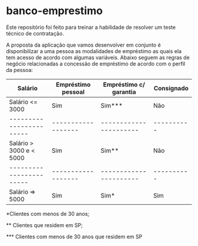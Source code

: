 # banco-emprestimo
Este repositório foi feito para treinar a habilidade de resolver um teste técnico de contratação.

A proposta da aplicação que vamos desenvolver em conjunto é disponibilizar a uma pessoa as modalidades
de empréstimo as quais ela tem acesso de acordo com algumas variáveis.
Abaixo seguem as regras de negócio relacionadas a concessão de empréstimo de acordo com o perfil da pessoa:

|       Salário           | Empréstimo pessoal |  Empréstimo c/ garantia  |   Consignado    |
| ----------------------- | ------------------ |  ----------------------  |   ----------    |
| Salário <= 3000         |        Sim         |           Sim***         |       Não       |
| ----------------------- | ------------------ |  ----------------------  |   ----------    |
| Salário > 3000 e < 5000 |        Sim         |           Sim**          |       Não       |
| ----------------------- | ------------------ |  ----------------------  |   ----------    |
| Salário => 5000         |        Sim         |           Sim*           |       Sim       |

*Clientes com menos de 30 anos;

** Clientes que residem em SP;

*** Clientes com menos de 30 anos que residem em SP
